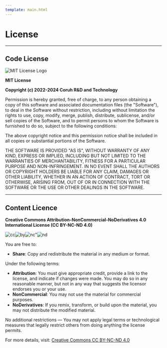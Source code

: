 ```yaml
---
template: main.html
---
```


# License

---

## Code License

![MIT License Logo](https://upload.wikimedia.org/wikipedia/commons/0/0c/MIT_logo.svg)

**MIT License**

**Copyright (c) 2022-2024 Coruh R&D and Technology**

Permission is hereby granted, free of charge, to any person obtaining a copy
of this software and associated documentation files (the "Software"), to
deal in the Software without restriction, including without limitation the
rights to use, copy, modify, merge, publish, distribute, sublicense, and/or
sell copies of the Software, and to permit persons to whom the Software is
furnished to do so, subject to the following conditions:

The above copyright notice and this permission notice shall be included in
all copies or substantial portions of the Software.

THE SOFTWARE IS PROVIDED "AS IS", WITHOUT WARRANTY OF ANY KIND, EXPRESS OR
IMPLIED, INCLUDING BUT NOT LIMITED TO THE WARRANTIES OF MERCHANTABILITY,
FITNESS FOR A PARTICULAR PURPOSE AND NON-INFRINGEMENT. IN NO EVENT SHALL THE
AUTHORS OR COPYRIGHT HOLDERS BE LIABLE FOR ANY CLAIM, DAMAGES OR OTHER
LIABILITY, WHETHER IN AN ACTION OF CONTRACT, TORT OR OTHERWISE, ARISING
FROM, OUT OF OR IN CONNECTION WITH THE SOFTWARE OR THE USE OR OTHER DEALINGS
IN THE SOFTWARE.

---

## Content Licence

**Creative Commons Attribution-NonCommercial-NoDerivatives 4.0 International License (CC BY-NC-ND 4.0)**

![cc](https://mirrors.creativecommons.org/presskit/icons/cc.png)![by](https://mirrors.creativecommons.org/presskit/icons/by.png)![nc"](https://mirrors.creativecommons.org/presskit/icons/nc.png)![nd](https://mirrors.creativecommons.org/presskit/icons/nd.png)

You are free to:

- **Share**: Copy and redistribute the material in any medium or format.

Under the following terms:

- **Attribution**: You must give appropriate credit, provide a link to the license, and indicate if changes were made. You may do so in any reasonable manner, but not in any way that suggests the licensor endorses you or your use.
- **NonCommercial**: You may not use the material for commercial purposes.
- **NoDerivatives**: If you remix, transform, or build upon the material, you may not distribute the modified material.

No additional restrictions — You may not apply legal terms or technological measures that legally restrict others from doing anything the license permits.

For more details, visit: [Creative Commons CC BY-NC-ND 4.0](https://creativecommons.org/licenses/by-nc-nd/4.0/)
